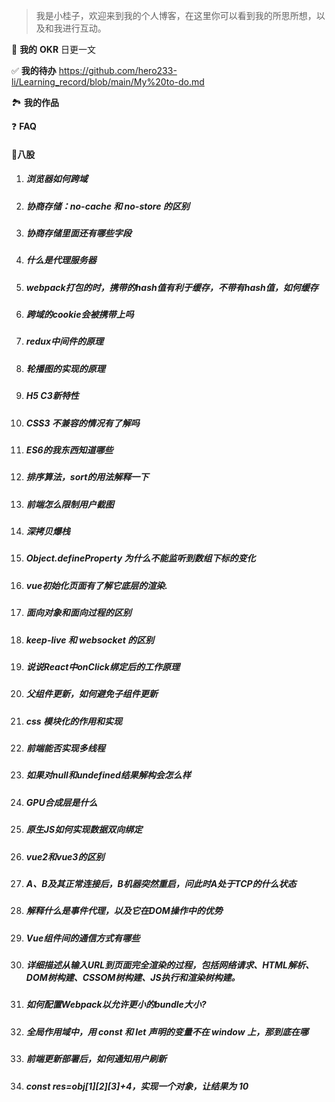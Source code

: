 > 我是小桂子，欢迎来到我的个人博客，在这里你可以看到我的所思所想，以及和我进行互动。

🎯 **我的** **OKR**
日更一文

✅ **我的待办**
https://github.com/hero233-li/Learning_record/blob/main/My%20to-do.md

🏞 **我的作品**

❓ **FAQ**

#### 📝八股

1. ##### 浏览器如何跨域
1. ##### 协商存储：no-cache 和 no-store 的区别
1. ##### 协商存储里面还有哪些字段
1. ##### 什么是代理服务器
1. ##### webpack打包的时，携带的hash值有利于缓存，不带有hash值，如何缓存
1. ##### 跨域的cookie会被携带上吗
1. ##### redux中间件的原理
1. ##### 轮播图的实现的原理
1. ##### H5 C3新特性
1. ##### CSS3 不兼容的情况有了解吗
1. ##### ES6的我东西知道哪些
1. ##### 排序算法，sort的用法解释一下
1. ##### 前端怎么限制用户截图
1. #####  深拷贝爆栈
1. ##### Object.defineProperty 为什么不能监听到数组下标的变化
1. ##### vue初始化页面有了解它底层的渲染.
1. ##### 面向对象和面向过程的区别
1. ##### keep-live 和 websocket 的区别
1. ##### 说说React中onClick绑定后的工作原理
1. ##### 父组件更新，如何避免子组件更新
1. ##### css 模块化的作用和实现
1. ##### 前端能否实现多线程
1. ##### 如果对null和undefined结果解构会怎么样
1. ##### GPU合成层是什么
1. ##### 原生JS如何实现数据双向绑定
1. ##### vue2和vue3的区别
1. ##### A、B及其正常连接后，B机器突然重启，问此时A处于TCP的什么状态
1. ##### 解释什么是事件代理，以及它在DOM操作中的优势
1. ##### Vue组件间的通信方式有哪些
1. ##### 详细描述从输入URL到页面完全渲染的过程，包括网络请求、HTML解析、DOM树构建、CSSOM树构建、JS执行和渲染树构建。
1. ##### 如何配置Webpack以允许更小的bundle大小?
1. ##### 全局作用域中，用 const 和 let 声明的变量不在 window 上，那到底在哪
1. ##### 前端更新部署后，如何通知用户刷新
1. ##### const res=obj[1][2][3]+4，实现一个对象，让结果为 10

